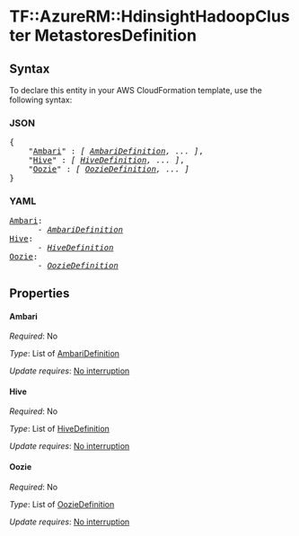 # TF::AzureRM::HdinsightHadoopCluster MetastoresDefinition

## Syntax

To declare this entity in your AWS CloudFormation template, use the following syntax:

### JSON

<pre>
{
    "<a href="#ambari" title="Ambari">Ambari</a>" : <i>[ <a href="ambaridefinition.md">AmbariDefinition</a>, ... ]</i>,
    "<a href="#hive" title="Hive">Hive</a>" : <i>[ <a href="hivedefinition.md">HiveDefinition</a>, ... ]</i>,
    "<a href="#oozie" title="Oozie">Oozie</a>" : <i>[ <a href="ooziedefinition.md">OozieDefinition</a>, ... ]</i>
}
</pre>

### YAML

<pre>
<a href="#ambari" title="Ambari">Ambari</a>: <i>
      - <a href="ambaridefinition.md">AmbariDefinition</a></i>
<a href="#hive" title="Hive">Hive</a>: <i>
      - <a href="hivedefinition.md">HiveDefinition</a></i>
<a href="#oozie" title="Oozie">Oozie</a>: <i>
      - <a href="ooziedefinition.md">OozieDefinition</a></i>
</pre>

## Properties

#### Ambari

_Required_: No

_Type_: List of <a href="ambaridefinition.md">AmbariDefinition</a>

_Update requires_: [No interruption](https://docs.aws.amazon.com/AWSCloudFormation/latest/UserGuide/using-cfn-updating-stacks-update-behaviors.html#update-no-interrupt)

#### Hive

_Required_: No

_Type_: List of <a href="hivedefinition.md">HiveDefinition</a>

_Update requires_: [No interruption](https://docs.aws.amazon.com/AWSCloudFormation/latest/UserGuide/using-cfn-updating-stacks-update-behaviors.html#update-no-interrupt)

#### Oozie

_Required_: No

_Type_: List of <a href="ooziedefinition.md">OozieDefinition</a>

_Update requires_: [No interruption](https://docs.aws.amazon.com/AWSCloudFormation/latest/UserGuide/using-cfn-updating-stacks-update-behaviors.html#update-no-interrupt)


